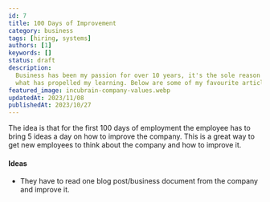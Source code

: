 ```yaml
---
id: 7
title: 100 Days of Improvement
category: business
tags: [hiring, systems]
authors: [1]
keywords: []
status: draft
description:
  Business has been my passion for over 10 years, it's the sole reason I got into development and
  what has propelled my learning. Below are some of my favourite articles I've read over the years.
featured_image: incubrain-company-values.webp
updatedAt: 2023/11/08
publishedAt: 2023/10/27
---
```


The idea is that for the first 100 days of employment the employee has to bring 5 ideas a day on how
to improve the company. This is a great way to get new employees to think about the company and how
to improve it.

#### Ideas

- They have to read one blog post/business document from the company and improve it.
